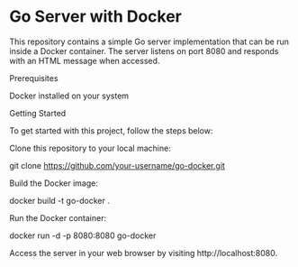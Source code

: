 # Go Server with Docker

This repository contains a simple Go server implementation that can be run inside a Docker container. The server listens on port 8080 and responds with an HTML message when accessed.

Prerequisites

Docker installed on your system

Getting Started

To get started with this project, follow the steps below:

Clone this repository to your local machine:

git clone https://github.com/your-username/go-docker.git

Build the Docker image:

docker build -t go-docker .

Run the Docker container:

docker run -d -p 8080:8080 go-docker

Access the server in your web browser by visiting http://localhost:8080.
